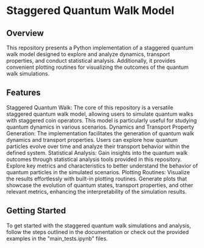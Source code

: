 # Staggered Quantum Walk Model

## Overview

This repository presents a Python implementation of a staggered quantum walk model designed to explore and analyze dynamics, transport properties, and conduct statistical analysis. Additionally, it provides convenient plotting routines for visualizing the outcomes of the quantum walk simulations.

## Features

Staggered Quantum Walk: The core of this repository is a versatile staggered quantum walk model, allowing users to simulate quantum walks with staggered coin operators. This model is particularly useful for studying quantum dynamics in various scenarios.
Dynamics and Transport Property Generation: The implementation facilitates the generation of quantum walk dynamics and transport properties. Users can explore how quantum particles evolve over time and analyze their transport behavior within the defined system.
Statistical Analysis: Gain insights into the quantum walk outcomes through statistical analysis tools provided in this repository. Explore key metrics and characteristics to better understand the behavior of quantum particles in the simulated scenarios.
Plotting Routines: Visualize the results effortlessly with built-in plotting routines. Generate plots that showcase the evolution of quantum states, transport properties, and other relevant metrics, enhancing the interpretability of the simulation results.

## Getting Started

To get started with the staggered quantum walk simulations and analysis, follow the steps outlined in the documentation or check out the provided examples in the "main_tests.ipynb" files.
